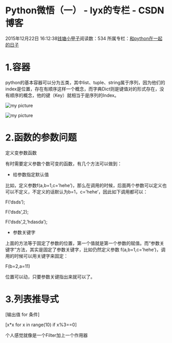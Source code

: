 # Python微悟（一） - lyx的专栏 - CSDN博客





2015年12月22日 16:12:38[钱塘小甲子](https://me.csdn.net/qtlyx)阅读数：534
所属专栏：[和python在一起的日子](https://blog.csdn.net/column/details/16842.html)









# 1.容器

python的基本容器可以分为五类，其中list、tuple、string属于序列，因为他们的index是位置，存在有顺序这样一个概念，而字典Dict则是键值对的形式存在，没有顺序的概念，他的键（Key）就相当于是序列的Index。

![my picture](http://datayes.oss-cn-hangzhou.aliyuncs.com/1.jpg)

![my picture](http://datayes.oss-cn-hangzhou.aliyuncs.com/3.jpg)


# 2.函数的参数问题



定义变参数函数


有时需要定义参数个数可变的函数，有几个方法可以做到：
- 给参数指定默认值


比如，定义参数f(a,b=1,c=’hehe’)，那么在调用的时候，后面两个参数可以定义也可以不定义，不定义的话默认为b=1，c=’hehe’，因此如下调用都可以：


F(‘dsds’);


F(‘dsds’,2);


F(‘dsds’,2,’hdasda’);
- 参数关键字


上面的方法等于固定了参数的位置，第一个值就是第一个参数的赋值。而“参数关键字”方法，其实是固定了参数关键字，比如仍然定义参数 f(a,b=1,c=’hehe’)，调用的时候可以用关键字来固定：


F(b=2,a=11)


位置可以动，只要参数关键指出来就可以了。




# 3.列表推导式


[输出值
 for 条件]


[x*x
 for x in range(10) if x%3==0]


个人感觉就像是一个Filter加上一个作用器






